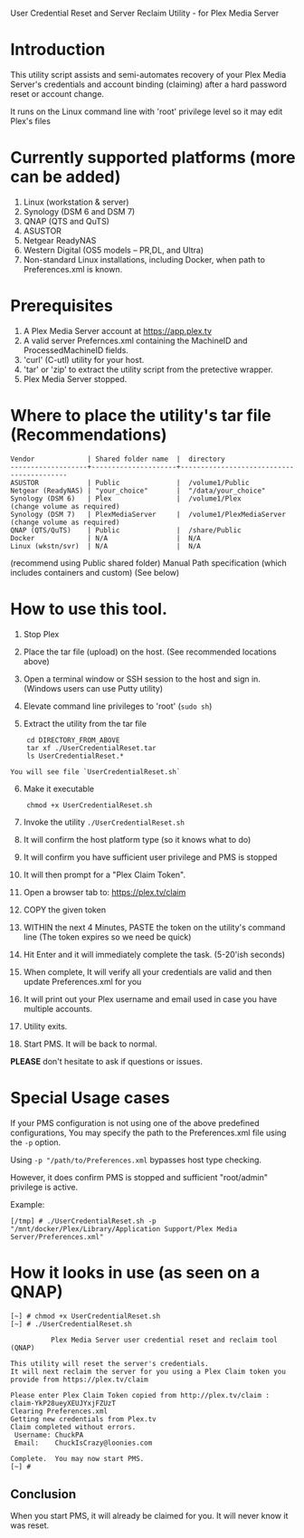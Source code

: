 
User Credential Reset and Server Reclaim Utility
            - for Plex Media Server


# Introduction

This utility script assists and semi-automates recovery of your Plex Media Server's credentials and account binding (claiming)
after a hard password reset or account change.

It runs on the Linux command line with 'root' privilege level so it may edit Plex's files


# Currently supported platforms (more can be added)

1. Linux (workstation & server)
2. Synology (DSM 6 and DSM 7)
3. QNAP (QTS and QuTS)
4. ASUSTOR
5. Netgear ReadyNAS
6. Western Digital (OS5 models – PR,DL, and Ultra)
7. Non-standard Linux installations, including Docker, when path to Preferences.xml is known.

# Prerequisites

1. A Plex Media Server account at https://app.plex.tv
2. A valid server Prefernces.xml containing the MachineID and ProcessedMachineID fields.
3. 'curl'  (C-utl) utility for your host.
4. 'tar' or 'zip' to extract the utility script from the pretective wrapper.
5. Plex Media Server stopped.

# Where to place the utility's tar file (Recommendations)
```
Vendor             | Shared folder name  |  directory
-------------------+---------------------+------------------------------------------
ASUSTOR            | Public              |  /volume1/Public
Netgear (ReadyNAS) | "your_choice"       |  "/data/your_choice"
Synology (DSM 6)   | Plex                |  /volume1/Plex             (change volume as required)
Synology (DSM 7)   | PlexMediaServer     |  /volume1/PlexMediaServer  (change volume as required)
QNAP (QTS/QuTS)    | Public              |  /share/Public
Docker             | N/A                 |  N/A
Linux (wkstn/svr)  | N/A                 |  N/A
```

(recommend using Public shared folder)
Manual Path specification (which includes containers and custom) (See below)


# How to use this tool.

1.   Stop Plex

2.  Place the tar file (upload) on the host.  (See recommended locations above)

3.  Open a terminal window or SSH session to the host and sign in.
    (Windows users can use Putty utility)

4.  Elevate command line privileges to 'root'  (`sudo sh`)

5.  Extract the utility from the tar file
```
    cd DIRECTORY_FROM_ABOVE
    tar xf ./UserCredentialReset.tar
    ls UserCredentialReset.*
```
    You will see file `UserCredentialReset.sh`

6.  Make it executable
```
    chmod +x UserCredentialReset.sh
```
7.  Invoke the utility  `./UserCredentialReset.sh`

8.  It will confirm the host platform type (so it knows what to do)

9.  It will confirm you have sufficient user privilege and PMS is stopped

10.  It will then prompt for a "Plex Claim Token".

11.  Open a browser tab to:    https://plex.tv/claim

12.  COPY the given token

13.  WITHIN the next 4 Minutes,     PASTE the token on the utility's command line
    (The token expires so we need be quick)

14.  Hit Enter and it will immediately complete the task. (5-20'ish seconds)

15.  When complete,  It will verify all your credentials are valid and then update Preferences.xml for you

16.  It will print out your Plex username and email used in case you have multiple accounts.

17.  Utility exits.

18.  Start PMS.  It will be back to normal.


**PLEASE** don't hesitate to ask if questions or issues.


# Special Usage cases

  If your PMS configuration is not using one of the above predefined configurations,
  You may specify the path to the Preferences.xml file using the `-p` option.

  Using `-p "/path/to/Preferences.xml` bypasses host type checking.

  However, it does confirm PMS is stopped and sufficient "root/admin" privilege is active.

  Example:
  ```
  [/tmp] # ./UserCredentialReset.sh -p "/mnt/docker/Plex/Library/Application Support/Plex Media Server/Preferences.xml"
  ```


# How it looks in use  (as seen on a QNAP)

```
[~] # chmod +x UserCredentialReset.sh
[~] # ./UserCredentialReset.sh

          Plex Media Server user credential reset and reclaim tool (QNAP)

This utility will reset the server's credentials.
It will next reclaim the server for you using a Plex Claim token you provide from https://plex.tv/claim

Please enter Plex Claim Token copied from http://plex.tv/claim : claim-YkP28ueyXEUJYxjFZUzT
Clearing Preferences.xml
Getting new credentials from Plex.tv
Claim completed without errors.
 Username: ChuckPA
 Email:    ChuckIsCrazy@loonies.com

Complete.  You may now start PMS.
[~] #
```

## Conclusion

When you start PMS,  it will already be claimed for you.
It will never know it was reset.
